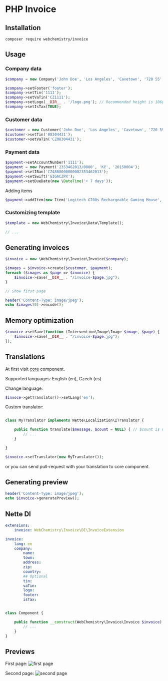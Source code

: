# PHP Invoice

## Installation

```
composer require webchemistry/invoice
```

## Usage

### Company data

```php
$company = new Company('John Doe', 'Los Angeles', 'Cavetown', '720 55', 'USA');

$company->setFooter('footer');
$company->setTin('1111');
$company->setVaTin('CZ1111');
$company->setLogo(__DIR__ . '/logo.png'); // Recommended height is 106px
$company->setIsTax(TRUE);
```

### Customer data

```php
$customer = new Customer('John Doe', 'Los Angeles', 'Cavetown', '720 55', 'USA');
$customer->setTin('08304431');
$customer->setVaTin('CZ08304431');
```

### Payment data

```php
$payment->setAccountNumber('1111');
$payment = new Payment('2353462013/0800', 'Kč', '20150004');
$payment->setIBan('CZ4808000000002353462013');
$payment->setSwift('GIGACZPX');
$payment->setDueDate(new \DateTime('+ 7 days'));
```

Adding items

```php
$payment->addItem(new Item('Logitech G700s Rechargeable Gaming Mouse', 4, 1790));
```

### Customizing template

```php
$template = new WebChemistry\Invoice\Data\Template();

// ...
```

## Generating invoices

```php
$invoice = new \WebChemistry\Invoice\Invoice($company);

$images = $invoice->create($customer, $payment);
foreach ($images as $page => $invoice) {
	$invoice->save(__DIR__ . "/invoice-$page.jpg");
}

// Show first page

header('Content-Type: image/jpeg');
echo $images[0]->encode();
```

## Memory optimization

```php
$invoice->setSave(function (Intervention\Image\Image $image, $page) {
	$invoice->save(__DIR__ . "/invoice-$page.jpg");
});
```

## Translations
At first visit [core](https://github.com/WebChemistry/Invoice/blob/master/src/Translator.php) component.

Supported languages: English (en), Czech (cs)

Change language:
```php
$invoce->getTranslator()->setLang('en');
```

Custom translator:
```php

class MyTranslator implements Nette\Localization\ITranslator {

	public function translate($message, $count = NULL) { // $count is unnecessary
		// ...
	}

}

$invoice->setTranslator(new MyTranslator());
```

or you can send pull-request with your translation to core component.

## Generating preview

```php
header('Content-Type: image/jpeg');
echo $invoice->generatePreview();
```

## Nette DI

```yaml
extensions:
	invoice: WebChemistry\Invoice\DI\InvoiceExtension

invoice:
	lang: en
	company:
		name:
		town:
		address:
		zip:
		country:
		## Optional
		tin:
		vaTin:
		logo:
		footer:
		isTax:
```

```php

class Component {

	public function __construct(WebChemistry\Invoice\Invoice $invoice) {
		// ...
	}
}

```

## Previews

First page:
![first page](http://i.imgbox.com/pwFByZ1L.jpg)

Second page:
![second page](http://i.imgbox.com/ebrwXldf.jpg)
